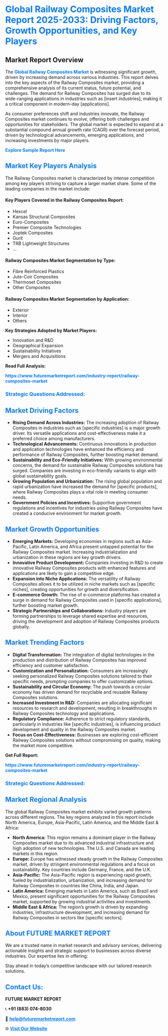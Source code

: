 <h1 style="color: #007BFF;">Global Railway Composites Market Report 2025-2033: Driving Factors, Growth Opportunities, and Key Players</h1>

<section id="overview">
<h2>Market Report Overview</h2>
<p>The <a href="https://www.futuremarketreport.com/industry-report/railway-composites-market" style="color: #007BFF; text-decoration: none;"><strong>Global Railway Composites Market</strong></a> is witnessing significant growth, driven by increasing demand across various industries. This report delves into the key aspects of the Railway Composites market, providing a comprehensive analysis of its current status, future potential, and challenges. The demand for Railway Composites has surged due to its wide-ranging applications in industries such as [insert industries], making it a critical component in modern-day [applications].</p>
<p>As consumer preferences shift and industries innovate, the Railway Composites market continues to evolve, offering both challenges and opportunities for stakeholders. The global market is expected to expand at a substantial compound annual growth rate (CAGR) over the forecast period, driven by technological advancements, emerging applications, and increasing investments by major players.</p>
</section>

<section id="overview">
<p><a href="https://www.futuremarketreport.com/request-sample/reportId=110259" style="color: #007BFF; text-decoration: none;"><strong>Explore Sample Report Here</strong></a></p>
</section>

<section id="key-players">
<h2 style="color: #007BFF;">Market Key Players Analysis</h2>
<p>The Railway Composites market is characterized by intense competition among key players striving to capture a larger market share. Some of the leading companies in the market include:</p>
<h4>Key Players Covered in the Railway Composites Report:</h4>
<ul><li>Hexcel</li><li>Kansas Structural Composites</li><li>Euro-Composites</li><li>Premier Composite Technologies</li><li>Joptek Composites</li><li>Gurit</li><li>TRB Lightweight Structures</li><li>...</li></ul>
<h4>Railway Composites Market Segmentation by Type:</h4>
<ul><li>Fibre Reinforced Plastics</li><li>Jute-Coir Composites</li><li>Thermoset Composites</li><li>Other Composites</li></ul>

<h4>Railway Composites Market Segmentation by Application:</h4>
<ul><li>Exterior</li><li>Interior</li><li>Others</li></ul>
<p><strong>Key Strategies Adopted by Market Players:</strong></p>
<ul>
<li>Innovation and R&D</li>
<li>Geographical Expansion</li>
<li>Sustainability Initiatives</li>
<li>Mergers and Acquisitions</li>
</ul>
</section>

<section>
<p><strong>Read Full Analysis: </strong></p><a href="https://www.futuremarketreport.com/industry-report/railway-composites-market" style="color: #007BFF; text-decoration: none;"><strong>https://www.futuremarketreport.com/industry-report/railway-composites-market</strong></a>
<h3 style="color: #007BFF;">Strategic Questions Addressed:</h3>
</section>

<section id="driving-factors">
<h2 style="color: #007BFF;">Market Driving Factors</h2>
<ul>
<li><strong>Rising Demand Across Industries:</strong> The increasing adoption of Railway Composites in industries such as [specific industries] is a major growth driver. Its versatile applications and cost-effectiveness make it a preferred choice among manufacturers.</li>
<li><strong>Technological Advancements:</strong> Continuous innovations in production and application technologies have enhanced the efficiency and performance of Railway Composites, further boosting market demand.</li>
<li><strong>Sustainability and Eco-Friendly Initiatives:</strong> With growing environmental concerns, the demand for sustainable Railway Composites solutions has surged. Companies are investing in eco-friendly variants to align with global sustainability goals.</li>
<li><strong>Growing Population and Urbanization:</strong> The rising global population and rapid urbanization have increased the demand for [specific products], where Railway Composites plays a vital role in meeting consumer needs.</li>
<li><strong>Government Policies and Incentives:</strong> Supportive government regulations and incentives for industries using Railway Composites have created a conducive environment for market growth.</li>
</ul>
</section>

<section id="growth-opportunities">
<h2 style="color: #007BFF;">Market Growth Opportunities</h2>
<ul>
<li><strong>Emerging Markets:</strong> Developing economies in regions such as Asia-Pacific, Latin America, and Africa present untapped potential for the Railway Composites market. Increasing industrialization and urbanization in these regions are key growth drivers.</li>
<li><strong>Innovative Product Development:</strong> Companies investing in R&D to create innovative Railway Composites products with enhanced features and applications are likely to gain a competitive edge.</li>
<li><strong>Expansion into Niche Applications:</strong> The versatility of Railway Composites allows it to be utilized in niche markets such as [specific niches], creating opportunities for growth and diversification.</li>
<li><strong>E-commerce Growth:</strong> The rise of e-commerce platforms has created a surge in demand for Railway Composites used in [specific applications], further boosting market growth.</li>
<li><strong>Strategic Partnerships and Collaborations:</strong> Industry players are forming partnerships to leverage shared expertise and resources, driving the development and adoption of Railway Composites products globally.</li>
</ul>
</section>

<section id="trending-factors">
<h2 style="color: #007BFF;">Market Trending Factors</h2>
<ul>
<li><strong>Digital Transformation:</strong> The integration of digital technologies in the production and distribution of Railway Composites has improved efficiency and customer satisfaction.</li>
<li><strong>Customization and Personalization:</strong> Consumers are increasingly seeking personalized Railway Composites solutions tailored to their specific needs, prompting companies to offer customizable options.</li>
<li><strong>Sustainability and Circular Economy:</strong> The push towards a circular economy has driven demand for recyclable and reusable Railway Composites solutions.</li>
<li><strong>Increased Investment in R&D:</strong> Companies are allocating significant resources to research and development, resulting in breakthroughs in Railway Composites technology and applications.</li>
<li><strong>Regulatory Compliance:</strong> Adherence to strict regulatory standards, particularly in industries like [specific industries], is influencing product development and quality in the Railway Composites market.</li>
<li><strong>Focus on Cost-Effectiveness:</strong> Businesses are exploring cost-efficient Railway Composites solutions without compromising on quality, making the market more competitive.</li>
</ul>
</section>

<section>
<p><strong>Get Full Report: </strong></p><a href="https://www.futuremarketreport.com/industry-report/railway-composites-market" style="color: #007BFF; text-decoration: none;"><strong>https://www.futuremarketreport.com/industry-report/railway-composites-market</strong></a>
<h3 style="color: #007BFF;">Strategic Questions Addressed:</h3>
</section>


<section id="regional-analysis">
<h2 style="color: #007BFF;">Market Regional Analysis</h2>
<p>The global Railway Composites market exhibits varied growth patterns across different regions. The key regions analyzed in this report include North America, Europe, Asia-Pacific, Latin America, and the Middle East & Africa:</p>
<ul>
<li><strong>North America:</strong> This region remains a dominant player in the Railway Composites market due to its advanced industrial infrastructure and high adoption of new technologies. The U.S. and Canada are leading markets in this region.</li>
<li><strong>Europe:</strong> Europe has witnessed steady growth in the Railway Composites market, driven by stringent environmental regulations and a focus on sustainability. Key countries include Germany, France, and the U.K.</li>
<li><strong>Asia-Pacific:</strong> The Asia-Pacific region is experiencing rapid growth, fueled by industrialization, urbanization, and increasing demand for Railway Composites in countries like China, India, and Japan.</li>
<li><strong>Latin America:</strong> Emerging markets in Latin America, such as Brazil and Mexico, present significant opportunities for the Railway Composites market, supported by growing industrial activities and investments.</li>
<li><strong>Middle East & Africa:</strong> The region’s growth is driven by expanding industries, infrastructure development, and increasing demand for Railway Composites in sectors like [specific sectors].</li>
</ul>
</section>

<footer>
<h2 style="color: #007BFF;">About FUTURE MARKET REPORT</h2>
<p>We are a trusted name in market research and advisory services, delivering actionable insights and strategic support to businesses across diverse industries. Our expertise lies in offering:</p>

<p>Stay ahead in today’s competitive landscape with our tailored research solutions.</p>

<h2 style="color: #007BFF;">Contact Us:</h2>
<p><strong>FUTURE MARKET REPORT</strong></p>
<p>📞 <strong>+91 (883) 074-8030</strong></p>
<p>📧 <strong><a href="mailto:help@futuremarketreport.com" style="color: #007BFF;">help@futuremarketreport.com</a></strong></p>
<p>🌐 <strong><a href="https://www.futuremarketreport.com/" style="color: #007BFF;">Visit Our Website</a></strong></p>
</footer>